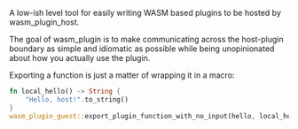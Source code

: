 A low-ish level tool for easily writing WASM based plugins to be hosted by
wasm_plugin_host.

The goal of wasm_plugin is to make communicating across the host-plugin
boundary as simple and idiomatic as possible while being unopinionated
about how you actually use the plugin.

Exporting a function is just a matter of wrapping it in a macro:

```rust
fn local_hello() -> String {
    "Hello, host!".to_string()
}
wasm_plugin_guest::export_plugin_function_with_no_input(hello, local_hello);
```
